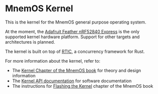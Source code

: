 # MnemOS Kernel

This is the kernel for the MnemOS general purpose operating system.

At the moment, the [Adafruit Feather nRF52840 Express] is the only supported kernel hardware platform. Support for other targets and architectures is planned.

[Adafruit Feather nRF52840 Express]: https://www.adafruit.com/product/4062

The kernel is built on top of [RTIC](https://rtic.rs), a concurrency framework for Rust.

For more information about the kernel, refer to:

* The [Kernel Chapter of the MnemOS book] for theory and design information
* The [Kernel API documentation] for software documentation
* The instructions for [Flashing the Kernel] chapter of the MnemOS book

[Kernel Chapter of the MnemOS book]: https://mnemos.jamesmunns.com/components/kernel.html
[Kernel API documentation]: https://docs.rs/mnemos/latest/kernel/
[Flashing the Kernel]: https://mnemos.jamesmunns.com/dev-guide/flash-kernel.html
